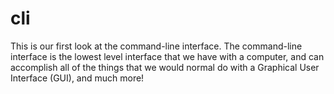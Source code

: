 # cli
This is our first look at the command-line interface. The command-line interface is the lowest level interface that we have with a computer, and can accomplish all of the things that we would normal do with a Graphical User Interface (GUI), and much more!

